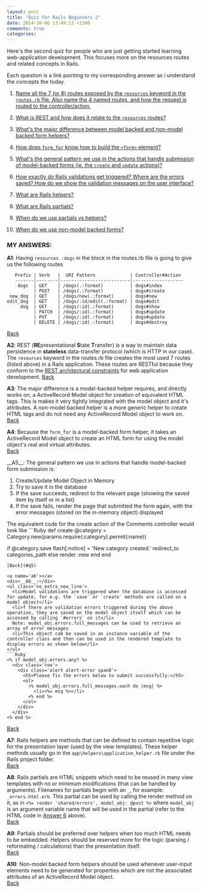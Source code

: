 ```yaml
---
layout: post
title: "Quiz for Rails Beginners 2"
date: 2014-10-06 13:49:13 +1100
comments: true
categories: 
---
```

Here's the second quiz for people who are just getting started learning web-application development. This focuses more on the resources routes and related concepts in Rails.

<!-- more -->

Each question is a link pointing to my corresponding answer as i understand the concepts the today.

1. <a name='q1'></a>[Name all the 7 (or 8) routes exposed by the `resources` keyword in the `routes.rb` file. Also name the 4 named routes, and how the request is routed to the controller/action.](#a1)

2. <a name='q2'></a>[What is REST and how does it relate to the `resources` routes?](#a2)

3. <a name='q3'></a>[What's the major difference between model backed and non-model backed form helpers?](#a3)

4. <a name='q4'></a>[How does `form_for` know how to build the `<form>` element?](#a4)

5. <a name='q5'></a>[What's the general pattern we use in the actions that handle submission of model-backed forms (ie, the `create` and `update` actions)?](#a5)

6. <a name='q6'></a>[How exactly do Rails validations get triggered? Where are the errors saved? How do we show the validation messages on the user interface?](#a6)

7. <a name='q7'></a>[What are Rails helpers?](#a7)

8. <a name='q8'></a>[What are Rails partials?](#a8)

9. <a name='q9'></a>[When do we use partials vs helpers?](#a9)

10. <a name='q10'></a>[When do we use non-model backed forms?](#a10)

### MY ANSWERS:

<a name='a1'></a>
__A1__: Having `resources :dogs` in the block in the routes.rb file is going to give us the following routes

       Prefix | Verb   |  URI Pattern             | Controller#Action
       -------|--------|--------------------------|-------------------
        dogs  | GET    | /dogs(.:format)          | dogs#index
              | POST   | /dogs(.:format)          | dogs#create
     new_dog  | GET    | /dogs/new(.:format)      | dogs#new
    edit_dog  | GET    | /dogs/:id/edit(.:format) | dogs#edit
         dog  | GET    | /dogs/:id(.:format)      | dogs#show
              | PATCH  | /dogs/:id(.:format)      | dogs#update
              | PUT    | /dogs/:id(.:format)      | dogs#update
              | DELETE | /dogs/:id(.:format)      | dogs#destroy

[Back](#q1)

<a name='a2'></a>
__A2__: REST (<strong>RE</strong>presentational <strong>S</strong>tate <strong>T</strong>ransfer) is a way to maintain data persistence in <strong>stateless</strong> data-transfer protocol (which is HTTP in our case). The `resources` keyword in the routes.rb file creates the most used 7 routes (listed above) in a Rails application. These routes are RESTful because they conform to the [REST architectural constraints](http://en.wikipedia.org/wiki/Representational_state_transfer#Architectural_constraints) for web application development. 
[Back](#q2)

<a name='a3'></a>
__A3__: The major difference is a model-backed helper requires, and directly works on, a ActiveRecord Model object for creation of equivalent HTML tags. This is makes it very tightly integrated with the model object and it's attributes. A non-model backed helper is a more generic helper to create HTML tags and do not need any ActiveRecord Model object to work on.  
[Back](#q3)

<a name='a4'></a>
__A4__: Because the `form_for` is a model-backed form helper, it takes an ActiveRecord Model object to create an HTML form for using the model object's real and virtual attributes.  
[Back](#q4)

<a name='a5'></a>
<div>__A5__: The general pattern we use in actions that handle model-backed form submission is:</div>
<ol>
  <li>Create/Update Model Object in Memory</li>
  <li>Try to save it in the database</li>
  <li>If the save succeeds, redirect to the relevant page (showing the saved item by itself or in a list)</li>
  <li>If the save fails, render the page that submitted the form again, with the error messages (stored on the in-memory object) displayed</li>
</ol>
The equivalent code for the create action of the Comments controller would look like
```Ruby
def create
  @category = Category.new(params.require(:category).permit(:name))

  if @category.save
    flash[:notice] = 'New category created.'
    redirect_to categories_path
  else
    render :new
  end
end
```
[Back](#q5)

<a name='a6'></a>
<div>__A6__:</div>
<ul class='no_extra_new_line'>
  <li>Model validations are triggered when the database is accessed for update, for e.g. the `save` or `create` methods are called on a model object</li>
  <li>f there are validation errors triggered during the above operation, they are saved on the model object itself which can be accessed by calling `#errors` on it</li>
  Note: model_obj.errors.full_messages can be used to retrieve an array of error messages
  <li>This object cab be saved in an instance variable of the controller class and then can be used in the rendered template to display errors as shown below</li>
</ul>
```Ruby
<% if model_obj.errors.any? %>
  <div class='row'>
    <div class='alert alert-error span8'>
      <h5>Please fix the errors below to submit successfully:</h5>
      <ol>
        <% model_obj.errors.full_messages.each do |msg| %>
          <li><%= msg %></li>
        <% end %>
      </ol>
    </div>
  </div>
<% end %>
```
[Back](#q6)

<a name='a7'></a>
__A7__: Rails helpers are methods that can be defined to contain repetitive logic for the presentation layer (used by the view templates). These helper methods usually go in the `app\helpers\application_helper.rb` file under the Rails project folder.  
[Back](#q7)

<a name='a8'></a>
__A8__: Rails partials are HTML snippets which need to be reused in many view templates with no or minimum modifications (that can be handled by arguments). Filenames for partials begin with an `_`, for example: `_errors.html.erb`. This partial can be used by calling the render method on it, as in `<%= render 'shared/errors', model_obj: @post %>` where `model_obj` is an argument variable name that will be used in the partial (refer to the HTML code in [Answer 6](#a6) above).  
[Back](#q8)

<a name='a9'></a>
__A9__: Partials should be preferred over helpers when too much HTML needs to be embedded. Helpers should be reserved more for the logic (parsing / reformating / calculations) than the presentation itself.   
[Back](#q9)

<a name='a10'></a>
__A10__: Non-model backed form helpers should be used whenever user-input elements need to be generated for properties which are not the associated attributes of an ActiveRecord Model object.  
[Back](#q10)
